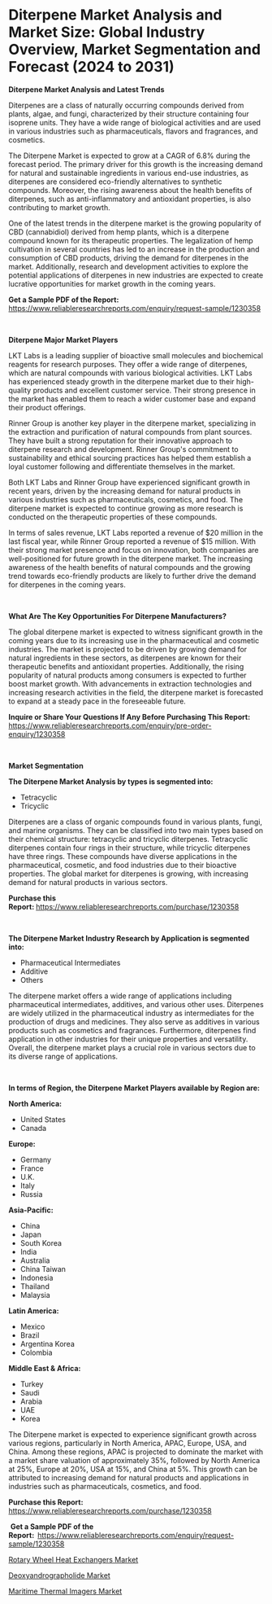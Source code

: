 <p><h1>Diterpene Market Analysis and Market Size: Global Industry Overview, Market Segmentation and Forecast (2024 to 2031)</h1></p><p><strong>Diterpene Market Analysis and Latest Trends</strong></p>
<p><p>Diterpenes are a class of naturally occurring compounds derived from plants, algae, and fungi, characterized by their structure containing four isoprene units. They have a wide range of biological activities and are used in various industries such as pharmaceuticals, flavors and fragrances, and cosmetics.</p><p>The Diterpene Market is expected to grow at a CAGR of 6.8% during the forecast period. The primary driver for this growth is the increasing demand for natural and sustainable ingredients in various end-use industries, as diterpenes are considered eco-friendly alternatives to synthetic compounds. Moreover, the rising awareness about the health benefits of diterpenes, such as anti-inflammatory and antioxidant properties, is also contributing to market growth.</p><p>One of the latest trends in the diterpene market is the growing popularity of CBD (cannabidiol) derived from hemp plants, which is a diterpene compound known for its therapeutic properties. The legalization of hemp cultivation in several countries has led to an increase in the production and consumption of CBD products, driving the demand for diterpenes in the market. Additionally, research and development activities to explore the potential applications of diterpenes in new industries are expected to create lucrative opportunities for market growth in the coming years.</p></p>
<p><strong>Get a Sample PDF of the Report:&nbsp;</strong> <a href="https://www.reliableresearchreports.com/enquiry/request-sample/1230358">https://www.reliableresearchreports.com/enquiry/request-sample/1230358</a></p>
<p>&nbsp;</p>
<p><strong>Diterpene Major Market Players</strong></p>
<p><p>LKT Labs is a leading supplier of bioactive small molecules and biochemical reagents for research purposes. They offer a wide range of diterpenes, which are natural compounds with various biological activities. LKT Labs has experienced steady growth in the diterpene market due to their high-quality products and excellent customer service. Their strong presence in the market has enabled them to reach a wider customer base and expand their product offerings.</p><p>Rinner Group is another key player in the diterpene market, specializing in the extraction and purification of natural compounds from plant sources. They have built a strong reputation for their innovative approach to diterpene research and development. Rinner Group's commitment to sustainability and ethical sourcing practices has helped them establish a loyal customer following and differentiate themselves in the market.</p><p>Both LKT Labs and Rinner Group have experienced significant growth in recent years, driven by the increasing demand for natural products in various industries such as pharmaceuticals, cosmetics, and food. The diterpene market is expected to continue growing as more research is conducted on the therapeutic properties of these compounds.</p><p>In terms of sales revenue, LKT Labs reported a revenue of $20 million in the last fiscal year, while Rinner Group reported a revenue of $15 million. With their strong market presence and focus on innovation, both companies are well-positioned for future growth in the diterpene market. The increasing awareness of the health benefits of natural compounds and the growing trend towards eco-friendly products are likely to further drive the demand for diterpenes in the coming years.</p></p>
<p>&nbsp;</p>
<p><strong>What Are The Key Opportunities For Diterpene Manufacturers?</strong></p>
<p><p>The global diterpene market is expected to witness significant growth in the coming years due to its increasing use in the pharmaceutical and cosmetic industries. The market is projected to be driven by growing demand for natural ingredients in these sectors, as diterpenes are known for their therapeutic benefits and antioxidant properties. Additionally, the rising popularity of natural products among consumers is expected to further boost market growth. With advancements in extraction technologies and increasing research activities in the field, the diterpene market is forecasted to expand at a steady pace in the foreseeable future.</p></p>
<p><strong>Inquire or Share Your Questions If Any Before Purchasing This Report:</strong> <a href="https://www.reliableresearchreports.com/enquiry/pre-order-enquiry/1230358">https://www.reliableresearchreports.com/enquiry/pre-order-enquiry/1230358</a></p>
<p>&nbsp;</p>
<p><strong>Market Segmentation</strong></p>
<p><strong>The Diterpene Market Analysis by types is segmented into:</strong></p>
<p><ul><li>Tetracyclic</li><li>Tricyclic</li></ul></p>
<p><p>Diterpenes are a class of organic compounds found in various plants, fungi, and marine organisms. They can be classified into two main types based on their chemical structure: tetracyclic and tricyclic diterpenes. Tetracyclic diterpenes contain four rings in their structure, while tricyclic diterpenes have three rings. These compounds have diverse applications in the pharmaceutical, cosmetic, and food industries due to their bioactive properties. The global market for diterpenes is growing, with increasing demand for natural products in various sectors.</p></p>
<p><strong>Purchase this Report:&nbsp;</strong><a href="https://www.reliableresearchreports.com/purchase/1230358">https://www.reliableresearchreports.com/purchase/1230358</a></p>
<p>&nbsp;</p>
<p><strong>The Diterpene Market Industry Research by Application is segmented into:</strong></p>
<p><ul><li>Pharmaceutical Intermediates</li><li>Additive</li><li>Others</li></ul></p>
<p><p>The diterpene market offers a wide range of applications including pharmaceutical intermediates, additives, and various other uses. Diterpenes are widely utilized in the pharmaceutical industry as intermediates for the production of drugs and medicines. They also serve as additives in various products such as cosmetics and fragrances. Furthermore, diterpenes find application in other industries for their unique properties and versatility. Overall, the diterpene market plays a crucial role in various sectors due to its diverse range of applications.</p></p>
<p>&nbsp;</p>
<p><strong>In terms of Region, the Diterpene Market Players available by Region are:</strong></p>
<p>
    <p> <strong> North America: </strong>
        <ul>
            <li>United States</li>
            <li>Canada</li>
        </ul>
        </p> 
    <p> <strong> Europe: </strong>
        <ul>
            <li>Germany</li>
            <li>France</li>
            <li>U.K.</li>
            <li>Italy</li>
            <li>Russia</li>
        </ul>
        </p> 
    <p> <strong> Asia-Pacific: </strong>
        <ul>
            <li>China</li>
            <li>Japan</li>
            <li>South Korea</li>
            <li>India</li>
            <li>Australia</li>
            <li>China Taiwan</li>
            <li>Indonesia</li>
            <li>Thailand</li>
            <li>Malaysia</li>
        </ul>
        </p> 
    <p> <strong> Latin America: </strong>
        <ul>
            <li>Mexico</li>
            <li>Brazil</li>
            <li>Argentina Korea</li>
            <li>Colombia</li>
        </ul>
        </p> 
    <p> <strong> Middle East & Africa: </strong>
        <ul>
            <li>Turkey</li>
            <li>Saudi</li>
            <li>Arabia</li>
            <li>UAE</li>
            <li>Korea</li>
        </ul>
    </p>
    </p>
<p><p>The Diterpene market is expected to experience significant growth across various regions, particularly in North America, APAC, Europe, USA, and China. Among these regions, APAC is projected to dominate the market with a market share valuation of approximately 35%, followed by North America at 25%, Europe at 20%, USA at 15%, and China at 5%. This growth can be attributed to increasing demand for natural products and applications in industries such as pharmaceuticals, cosmetics, and food.</p></p>
<p><strong>Purchase this Report: </strong><a href="https://www.reliableresearchreports.com/purchase/1230358">https://www.reliableresearchreports.com/purchase/1230358</a></p>
<p>&nbsp;<strong>Get a Sample PDF of the Report:&nbsp;&nbsp;</strong><a href="https://www.reliableresearchreports.com/enquiry/request-sample/1230358">https://www.reliableresearchreports.com/enquiry/request-sample/1230358</a></p>
<p><strong></strong></p>
<p><p><a href="https://view.publitas.com/reportprime-1/insights-into-rotary-wheel-heat-exchangers-market-size-analysing-market-share-trends-and-growth-from-2023-to-2030/">Rotary Wheel Heat Exchangers Market</a></p><p><a href="https://github.com/nicholepatriciadoylenwnrjr0/Market-Research-Report-List-1/blob/main/deoxyandrographolide-market.md">Deoxyandrographolide Market</a></p><p><a href="https://view.publitas.com/reportprime-1/maritime-thermal-imagers-market-size-growing-and-forecasted-for-period-from-2023-2030-and-provides-complete-market-analysis-of-this-market/">Maritime Thermal Imagers Market</a></p></p>